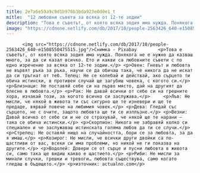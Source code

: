 ```yaml
---
title: 2e7a6e59a9c9d1b978b3bda923e0d0e1_t
mitle:  "12 любовни съвета за всяка от 12-те зодии"
description: "Това е съветът, от която всяка зодия има нужда. Понякога не е нужно да казваш много, за да си казал всичко. Ето и какви са любовните съвети с по едно изречение за всяка от 12-те зодии. Овен: Гневът и любовта не вървят ръка за ръка, научи се да обичаш така, че никога да не искат …"
image: "https://cdnone.netlify.com/db/2017/10/people-2563426_640-e1508550475515.jpg"
---
```


          <img src="https://cdnone.netlify.com/db/2017/10/people-2563426_640-e1508550475515.jpg"/>Снимка - Pixabay        <p>Това е съветът, от която всяка зодия има нужда. Понякога не е нужно да казваш много, за да си казал всичко. Ето и какви са любовните съвети с по едно изречение за всяка от 12-те зодии.</p> <p>Овен: Гневът и любовта не вървят ръка за ръка, научи се да обичаш така, че никога да не искат да си тръгнат от теб. Телец: Не се колебай и действай, ако сърцето ти обича истински, в противен случай ще загубиш човека, с когото си.</p> <p>Близнаци: Не поставяй себе си на първо място, дай на другият да блесне в любовта.</p> <p>Рак: Не давай всички от себе си на грешните хора, изчакай този, за когото всичко си заслужава.</p>     <p>Лъв: Не мисли, че някой в живота ти със сигурно ще те изневери и ще те предаде, вярвай повече на любимия човек.</p> <p>Дева: Гледай със сърцето, не с очите, защото любовта ще ти се изплъзне.</p> <p>Везни: Давай всичко от себе си и не се страхувай, че някой ще те нарани – така се обича истински.</p> <p>Скорпион: Никога не забравяй колко си специален и че заслужаваш истинската голяма любов да ти се случи.</p>     <p>Стрелец: Не оставяй нищо на случайността, бори се за любовта, за да я имаш.</p> <p>Козирог: Не мисли, че всички други двойки са по-щастливи от вас, всеки си има проблеми, но никой не ги показва на другите.</p> <p>Водолей: Довери се от сърце и пусни любовта в живота си, само така ще видиш какво е щастието.</p> <p>Риби: Не мисли за минали случки, грешки и тревоги… любовта съществува, само когато гледаш в бъдещето.</p> <p>източник: actualno.com</p>        